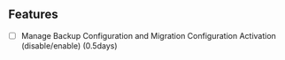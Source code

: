 ## Features

-   [ ] Manage Backup Configuration and Migration Configuration Activation (disable/enable) (0.5days)
